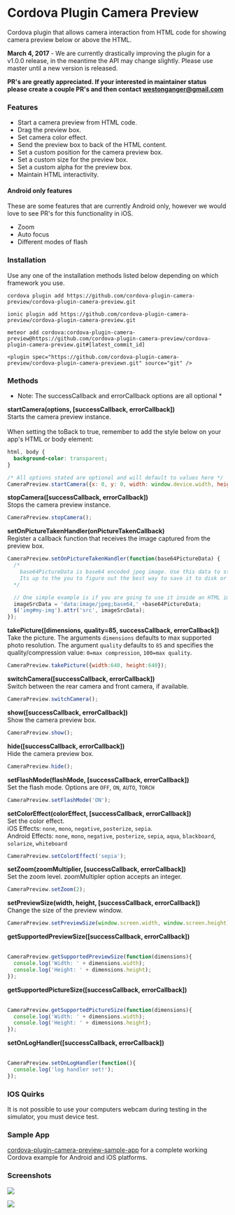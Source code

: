 Cordova Plugin Camera Preview
====================

Cordova plugin that allows camera interaction from HTML code for showing camera preview below or above the HTML.<br/>

**March 4, 2017** - We are currently drastically improving the plugin for a v1.0.0 release, in the meantime the API may change slightly. Please use master until a new version is released.

**PR's are greatly appreciated. If your interested in maintainer status please create a couple PR's and then contact westonganger@gmail.com**

### Features

<ul>
  <li>Start a camera preview from HTML code.</li>
  <li>Drag the preview box.</li>
  <li>Set camera color effect.</li>
  <li>Send the preview box to back of the HTML content.</li>
  <li>Set a custom position for the camera preview box.</li>
  <li>Set a custom size for the preview box.</li>
  <li>Set a custom alpha for the preview box.</li>
  <li>Maintain HTML interactivity.</li>
</ul>

#### Android only features

These are some features that are currently Android only, however we would love to see PR's for this functionality in iOS.

<ul>
  <li>Zoom</li>
  <li>Auto focus</li>
  <li>Different modes of flash</li>
</ul>

### Installation

Use any one of the installation methods listed below depending on which framework you use.

```
cordova plugin add https://github.com/cordova-plugin-camera-preview/cordova-plugin-camera-preview.git

ionic plugin add https://github.com/cordova-plugin-camera-preview/cordova-plugin-camera-preview.git

meteor add cordova:cordova-plugin-camera-preview@https://github.com/cordova-plugin-camera-preview/cordova-plugin-camera-preview.git#[latest_commit_id]

<plugin spec="https://github.com/cordova-plugin-camera-preview/cordova-plugin-camera-previewn.git" source="git" />
```

<!--
```
cordova plugin add cordova-plugin-camera-preview

ionic plugin add cordova-plugin-camera-preview

meteor add cordova:cordova-plugin-camera-preview@X.X.X

# Phonegap
<gap:plugin name="cordova-plugin-camera-preview" />
```
-->

### Methods

* Note: The successCallback and errorCallback options are all optional *

**startCamera(options, [successCallback, errorCallback])**<br/>
<info>
Starts the camera preview instance.
<br/>
<br/>
When setting the toBack to true, remember to add the style below on your app's HTML or body element:
</info>

```css
html, body {
  background-color: transparent;
}
```

```javascript
/* All options stated are optional and will default to values here */
CameraPreview.startCamera({x: 0, y: 0, width: window.device.width, height: window.device.height, camera: "front", tapPhoto: true, previewDrag: false, toBack: false});
```

**stopCamera([successCallback, errorCallback])**<br/>
<info>Stops the camera preview instance.</info><br/>

```javascript
CameraPreview.stopCamera();
```

**setOnPictureTakenHandler(onPictureTakenCallback)**<br/>
<info>Register a callback function that receives the image captured from the preview box.</info><br/>

```javascript
CameraPreview.setOnPictureTakenHandler(function(base64PictureData) {
  /* 
    base64PictureData is base64 encoded jpeg image. Use this data to store to a file or upload.
    Its up to the you to figure out the best way to save it to disk or whatever for your application.
  */

  // One simple example is if you are going to use it inside an HTML img src attribute then you would do the following:
  imageSrcData = 'data:image/jpeg;base64,' +base64PictureData;
  $('img#my-img').attr('src', imageSrcData);
});
```

**takePicture([dimensions, quality=85, successCallback, errorCallback])**<br/>
<info>Take the picture. The arguments `dimensions` defaults to max supported photo resolution. The argument `quality` defaults to `85` and specifies the quality/compression value: `0=max compression`, `100=max quality`.</info><br/>

```javascript
CameraPreview.takePicture({width:640, height:640});
```

**switchCamera([successCallback, errorCallback])**<br/>
<info>Switch between the rear camera and front camera, if available.</info><br/>

```javascript
CameraPreview.switchCamera();
```

**show([successCallback, errorCallback])**<br/>
<info>Show the camera preview box.</info><br/>

```javascript
CameraPreview.show();
```

**hide([successCallback, errorCallback])**<br/>
<info>Hide the camera preview box.</info><br/>

```javascript
CameraPreview.hide();
```

**setFlashMode(flashMode, [successCallback, errorCallback])**<br/>
<info>Set the flash mode. Options are `OFF`, `ON`, `AUTO`, `TORCH`</info><br/>

```javascript
CameraPreview.setFlashMode('ON');
```

**setColorEffect(colorEffect, [successCallback, errorCallback])**<br/>
<info>Set the color effect.<br>iOS Effects: `none`, `mono`, `negative`, `posterize`, `sepia`.<br>Android Effects: `none`, `mono`, `negative`, `posterize`, `sepia`, `aqua`, `blackboard`, `solarize`, `whiteboard`</info><br/>

```javascript
CameraPreview.setColorEffect('sepia');
```

**setZoom(zoomMultiplier, [successCallback, errorCallback])**<br/>
<info>Set the zoom level. zoomMultipler option accepts an integer.</info><br/>

```javascript
CameraPreview.setZoom(2);
```

**setPreviewSize(width, height, [successCallback, errorCallback])**<br/>
<info>Change the size of the preview window.</info><br/>

```javascript
CameraPreview.setPreviewSize(window.screen.width, window.screen.height);
```

**getSupportedPreviewSize([successCallback, errorCallback])**<br/>
<info></info><br/>

```javascript
CameraPreview.getSupportedPreviewSize(function(dimensions){
  console.log('Width: ' + dimensions.width); 
  console.log('Height: ' + dimensions.height); 
});
```

**getSupportedPictureSize([successCallback, errorCallback])**<br/>
<info></info><br/>

```javascript
CameraPreview.getSupportedPictureSize(function(dimensions){
  console.log('Width: ' + dimensions.width); 
  console.log('Height: ' + dimensions.height); 
});
```

**setOnLogHandler([successCallback, errorCallback])**<br/>
<info></info><br/>

```javascript
CameraPreview.setOnLogHandler(function(){
  console.log('log handler set!');
});
```


### IOS Quirks
It is not possible to use your computers webcam during testing in the simulator, you must device test.


### Sample App
<a href="https://github.com/cordova-plugin-camera-preview/cordova-plugin-camera-preview-sample-app">cordova-plugin-camera-preview-sample-app</a> for a complete working Cordova example for Android and iOS platforms.

### Screenshots
<p><img src="https://raw.githubusercontent.com/cordova-plugin-camera-preview/cordova-plugin-camera-preview/master/img/android-1.png"/></p>
<p><img src="https://raw.githubusercontent.com/cordova-plugin-camera-preview/cordova-plugin-camera-preview/master/img/android-2.png"/></p>
